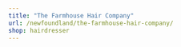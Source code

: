 ```yaml
---
title: "The Farmhouse Hair Company"
url: /newfoundland/the-farmhouse-hair-company/
shop: hairdresser
---
```


